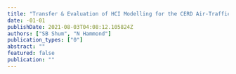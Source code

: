 ```yaml
---
title: "Transfer & Evaluation of HCI Modelling for the CERD Air-Traffic Control Tool"
date: -01-01
publishDate: 2021-08-03T04:08:12.105824Z
authors: ["SB Shum", "N Hammond"]
publication_types: ["0"]
abstract: ""
featured: false
publication: ""
---
```


